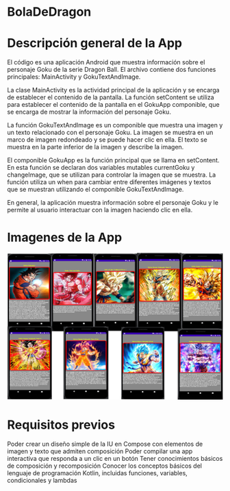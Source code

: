# BolaDeDragon
# Descripción general de la App
El código es una aplicación Android que muestra información sobre el personaje Goku de la serie Dragon Ball. El archivo contiene dos funciones principales: MainActivity y GokuTextAndImage.

La clase MainActivity es la actividad principal de la aplicación y se encarga de establecer el contenido de la pantalla. La función setContent se utiliza para establecer el contenido de la pantalla en el GokuApp componible, que se encarga de mostrar la información del personaje Goku.

La función GokuTextAndImage es un componible que muestra una imagen y un texto relacionado con el personaje Goku. La imagen se muestra en un marco de imagen redondeado y se puede hacer clic en ella. El texto se muestra en la parte inferior de la imagen y describe la imagen.

El componible GokuApp es la función principal que se llama en setContent. En esta función se declaran dos variables mutables currentGoku y changeImage, que se utilizan para controlar la imagen que se muestra. La función utiliza un when para cambiar entre diferentes imágenes y textos que se muestran utilizando el componible GokuTextAndImage.

En general, la aplicación muestra información sobre el personaje Goku y le permite al usuario interactuar con la imagen haciendo clic en ella.

# Imagenes de la App
![This is an image](https://github.com/aplprogramacion/BolaDeDragon/blob/master/bola%20de%20dragon.png)


# Requisitos previos
Poder crear un diseño simple de la IU en Compose con elementos de imagen y texto que admiten composición
Poder compilar una app interactiva que responda a un clic en un botón
Tener conocimientos básicos de composición y recomposición
Conocer los conceptos básicos del lenguaje de programación Kotlin, incluidas funciones, variables, condicionales y lambdas
